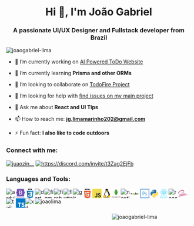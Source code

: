<h1 align="center">Hi 👋, I'm João Gabriel</h1>
<h3 align="center">A passionate UI/UX Designer and Fullstack developer from Brazil</h3>

<p align="left"> <img src="https://komarev.com/ghpvc/?username=joaogabriel-lima&label=Profile%20views&color=0e75b6&style=flat" alt="joaogabriel-lima" /> </p>

- 🔭 I’m currently working on [AI Powered ToDo Website](https://github.com/JoaoGabriel-Lima/notemock_website)

- 🌱 I’m currently learning **Prisma and other ORMs**

- 👯 I’m looking to collaborate on [TodoFire Project](https://github.com/TodoFire-OSS/todofire)

- 🤝 I’m looking for help with [find issues on my main project](https://github.com/JoaoGabriel-Lima/notemock_website)

- 💬 Ask me about **React and UI Tips**

- 📫 How to reach me: **jg.limamarinho202@gmail.com**

- ⚡ Fun fact: **I also like to code outdoors**

<h3 align="left">Connect with me:</h3>
<p align="left">
<a href="https://twitter.com/juaozin__" target="blank"><img align="center" src="https://raw.githubusercontent.com/rahuldkjain/github-profile-readme-generator/master/src/images/icons/Social/twitter.svg" alt="juaozin__" height="30" width="40" /></a>
<a href="https://discord.gg/https://discord.com/invite/t3Zag2EjFb" target="blank"><img align="center" src="https://raw.githubusercontent.com/rahuldkjain/github-profile-readme-generator/master/src/images/icons/Social/discord.svg" alt="https://discord.com/invite/t3Zag2EjFb" height="30" width="40" /></a>
</p>

<h3 align="left">Languages and Tools:</h3>
<img align="left" src="https://cdn.worldvectorlogo.com/logos/arduino-1.svg" alt="arduino" width="26" height="26"/>
<img align="left" src="https://raw.githubusercontent.com/devicons/devicon/master/icons/bootstrap/bootstrap-plain-wordmark.svg" alt="bootstrap" width="26" height="26"/>
<img align="left" src="https://raw.githubusercontent.com/devicons/devicon/master/icons/css3/css3-original-wordmark.svg" alt="css3" width="26" height="26"/>
<img align="left" src="https://www.vectorlogo.zone/logos/dartlang/dartlang-icon.svg" alt="dart" width="26" height="26"/>
<img align="left" src="https://www.vectorlogo.zone/logos/figma/figma-icon.svg" alt="figma" width="26" height="26"/>
<img align="left" src="https://www.vectorlogo.zone/logos/firebase/firebase-icon.svg" alt="firebase" width="26" height="26"/>
<img align="left" src="https://www.vectorlogo.zone/logos/flutterio/flutterio-icon.svg" alt="flutter" width="26" height="26"/>
<img align="left" src="https://www.vectorlogo.zone/logos/git-scm/git-scm-icon.svg" alt="git" width="26" height="26"/>
<img align="left" src="https://raw.githubusercontent.com/devicons/devicon/master/icons/html5/html5-original-wordmark.svg" alt="html5" width="26" height="26"/>
<img align="left" src="https://raw.githubusercontent.com/devicons/devicon/master/icons/javascript/javascript-original.svg" alt="javascript" width="26" height="26"/>
<img align="left" src="https://raw.githubusercontent.com/devicons/devicon/master/icons/linux/linux-original.svg" alt="linux" width="26" height="26"/>
<img align="left" src="https://raw.githubusercontent.com/devicons/devicon/master/icons/mongodb/mongodb-original-wordmark.svg" alt="mongodb" width="26" height="26"/>
<img align="left" src="https://cdn.worldvectorlogo.com/logos/nextjs-2.svg" alt="nextjs" width="26" height="26"/>
<img align="left" src="https://raw.githubusercontent.com/devicons/devicon/master/icons/nodejs/nodejs-original-wordmark.svg" alt="nodejs" width="26" height="26"/>
<img align="left" src="https://raw.githubusercontent.com/devicons/devicon/master/icons/photoshop/photoshop-line.svg" alt="photoshop" width="26" height="26"/>
<img align="left" src="https://raw.githubusercontent.com/devicons/devicon/master/icons/python/python-original.svg" alt="python" width="26" height="26"/>
<img align="left" src="https://raw.githubusercontent.com/devicons/devicon/master/icons/react/react-original-wordmark.svg" alt="react" width="26" height="26"/>
<img align="left" src="https://reactnative.dev/img/header_logo.svg" alt="reactnative" width="26" height="26"/>
<img align="left" src="https://raw.githubusercontent.com/devicons/devicon/master/icons/sass/sass-original.svg" alt="sass" width="26" height="26"/>
<img align="left" src="https://www.vectorlogo.zone/logos/tailwindcss/tailwindcss-icon.svg" alt="tailwind" width="26" height="26"/>
<img align="left" src="https://raw.githubusercontent.com/devicons/devicon/master/icons/typescript/typescript-original.svg" alt="typescript" width="26" height="26"/>
<img align="left" src="https://cdn.worldvectorlogo.com/logos/adobe-xd.svg" alt="xd" width="26" height="26"/> 

<p><a href="https://ko-fi.com/joaolima"> <img align="left" src="https://cdn.ko-fi.com/cdn/kofi3.png?v=3" height="50" width="210" alt="joaolima" /></a></p><br><br>
<br/>
<br/>

<img align="left" src="https://github-readme-stats.vercel.app/api?username=joaogabriel-lima&show_icons=true&locale=en&theme=github_dark" alt="joaogabriel-lima" />



